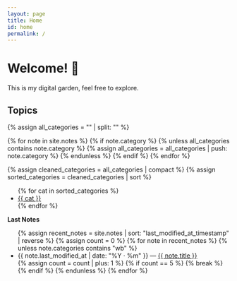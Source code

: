 ```yaml
---
layout: page
title: Home
id: home
permalink: /
---
```


# Welcome! 🌱

This is my digital garden, feel free to explore. 

<h2>Topics</h2>

{% assign all_categories = "" | split: "" %}

{% for note in site.notes %}
  {% if note.category %}
    {% unless all_categories contains note.category %}
      {% assign all_categories = all_categories | push: note.category %}
    {% endunless %}
  {% endif %}
{% endfor %}

{% assign cleaned_categories = all_categories | compact %}
{% assign sorted_categories = cleaned_categories | sort %}

<ul>
  {% for cat in sorted_categories %}
    <li>
      <a class="internal-link" href="{{ site.baseurl }}/{{ cat | slugify }}">
        {{ cat }}
      </a>
    </li>
  {% endfor %}
</ul>

<strong>Last Notes</strong>

<ul>
  {% assign recent_notes = site.notes | sort: "last_modified_at_timestamp" | reverse %}
  {% assign count = 0 %}
  {% for note in recent_notes %}
    {% unless note.categories contains "wb" %}
      <li>
        {{ note.last_modified_at | date: "%Y · %m" }} — 
        <a class="internal-link" href="{{ site.baseurl }}{{ note.url }}">{{ note.title }}</a>
      </li>
      {% assign count = count | plus: 1 %}
      {% if count == 5 %}
        {% break %}
      {% endif %}
    {% endunless %}
  {% endfor %}
</ul>

<style>
  .wrapper {
    max-width: 46em;
  }
</style>

